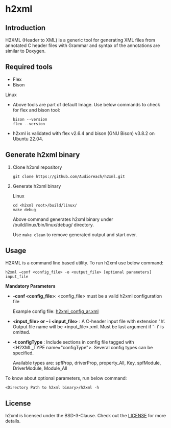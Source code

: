 # h2xml

## Introduction
H2XML (Header to XML) is a generic tool for generating XML files from annotated
C header files with Grammar and syntax of the annotations are similar to
Doxygen.

## Required tools
- Flex
- Bison

Linux
* Above tools are part of default Image. Use below commands to
check for flex and bison tool:
    ```
    bison --version
    flex --version
    ```
* h2xml is validated with flex v2.6.4 and bison (GNU Bison) v3.8.2 on Ubuntu 22.04.

## Generate h2xml binary

1. Clone h2xml repository

    ```
    git clone https://github.com/Audioreach/h2xml.git
    ```

2. Generate h2xml binary

    Linux
    ```
    cd <h2xml root>/build/linux/
    make debug
    ```
    Above command generates h2xml binary under
    <h2xml root>/build/linux/bin/linux/debug/ directory.

    Use `make clean` to remove generated output and start over.

## Usage

H2XML is a command line based utility. To run h2xml use below command:
```
h2xml –conf <config_file> -o <output_file> [optional parameters] input_file
```

**Mandatory Parameters**

* **-conf <config_file>**: <config_file>  must be a valid h2xml configuration file

    Example config file: [h2xml_config_ar.xml](./config_files/h2xml_config_ar/h2xml_config_ar.xml)

* **<input_file> or – i <input_file>** : A C-header input file with extension
‘.h’. Output file name will be <input_file>.xml. Must be last argument if ‘- i’
is omitted.

* **-t configType** : Include sections in config file tagged with
<H2XML_TYPE name="configType">. Several config types can be specified.

    Available types are: spfProp, driverProp, property_All, Key, spfModule,
    DriverModule, Module_All

To know about optional parameters, run below command:

```
<Directory Path to h2xml binary>/h2xml -h
```

## License

h2xml is licensed under the BSD-3-Clause. Check out the [LICENSE](LICENSE) for more details.
